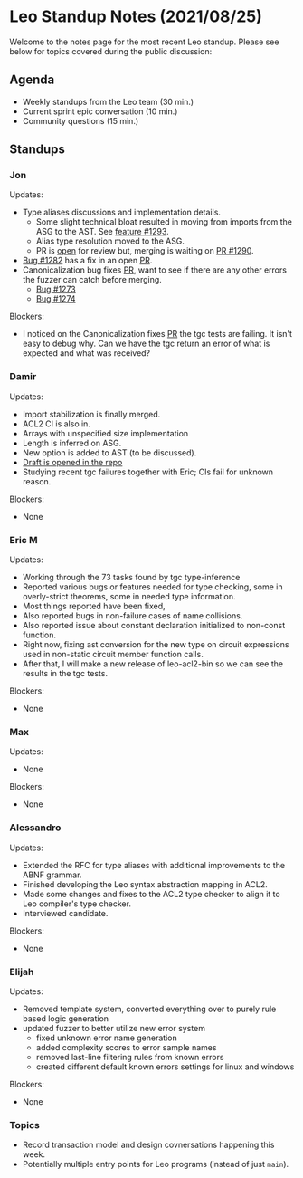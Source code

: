 # Leo Standup Notes (2021/08/25)

Welcome to the notes page for the most recent Leo standup. Please see below for topics covered during the public discussion:

## Agenda

* Weekly standups from the Leo team (30 min.)
* Current sprint epic conversation (10 min.)
* Community questions (15 min.)

## Standups

### Jon

Updates:

* Type aliases discussions and implementation details.
  * Some slight technical bloat resulted in moving from imports from the ASG to the AST. See [feature #1293](https://github.com/AleoHQ/leo/issues/1293).
  * Alias type resolution moved to the ASG.
  * PR is [open](https://github.com/AleoHQ/leo/pull/1294) for review but, merging is waiting on [PR #1290](https://github.com/AleoHQ/leo/pull/1290).
* [Bug #1282](https://github.com/AleoHQ/leo/issues/1282) has a fix in an open [PR](https://github.com/AleoHQ/leo/pull/1294).
* Canonicalization bug fixes [PR](https://github.com/AleoHQ/leo/pull/1296), want to see if there are any other errors the fuzzer can catch before merging.
  * [Bug #1273](https://github.com/AleoHQ/leo/issues/1273)
  * [Bug #1274](https://github.com/AleoHQ/leo/issues/1274)

Blockers:

* I noticed on the Canonicalization fixes [PR](https://github.com/AleoHQ/leo/pull/1296) the tgc tests are failing. It isn't easy to debug why. Can we have the tgc return an error of what is expected and what was received?

### Damir

Updates:

* Import stabilization is finally merged. 
* ACL2 CI is also in.
* Arrays with unspecified size implementation
 * Length is inferred on ASG. 
 * New option is added to AST (to be discussed).
 * [Draft is opened in the repo](https://github.com/AleoHQ/leo/pull/1295)
* Studying recent tgc failures together with Eric; CIs fail for unknown reason.
 
Blockers:

* None

### Eric M

Updates:

* Working through the 73 tasks found by tgc type-inference
 * Reported various bugs or features needed for type checking, some in overly-strict theorems, some in needed type information.
 * Most things reported have been fixed, 
 * Also reported bugs in non-failure cases of name collisions.
 * Also reported issue about constant declaration initialized to non-const function.
 * Right now, fixing ast conversion for the new type on circuit expressions used in non-static circuit member function calls.
 * After that, I will make a new release of leo-acl2-bin so we can see the results in the tgc tests.

Blockers:

* None

### Max

Updates:

* None

Blockers:

* None

### Alessandro

Updates:

* Extended the RFC for type aliases with additional improvements to the ABNF grammar.
* Finished developing the Leo syntax abstraction mapping in ACL2.
* Made some changes and fixes to the ACL2 type checker to align it to Leo compiler's type checker.
* Interviewed candidate.

Blockers:

* None

### Elijah

Updates:

* Removed template system, converted everything over to purely rule based logic generation
* updated fuzzer to better utilize new error system
    * fixed unknown error name generation
    * added complexity scores to error sample names
    * removed last-line filtering rules from known errors
    * created different default known errors settings for linux and windows

Blockers:

* None

### Topics

* Record transaction model and design covnersations happening this week.  
* Potentially multiple entry points for Leo programs (instead of just `main`).

